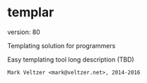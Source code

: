 templar
=======

version: 80

Templating solution for programmers

Easy templating tool long description (TBD)

	Mark Veltzer <mark@veltzer.net>, 2014-2016

